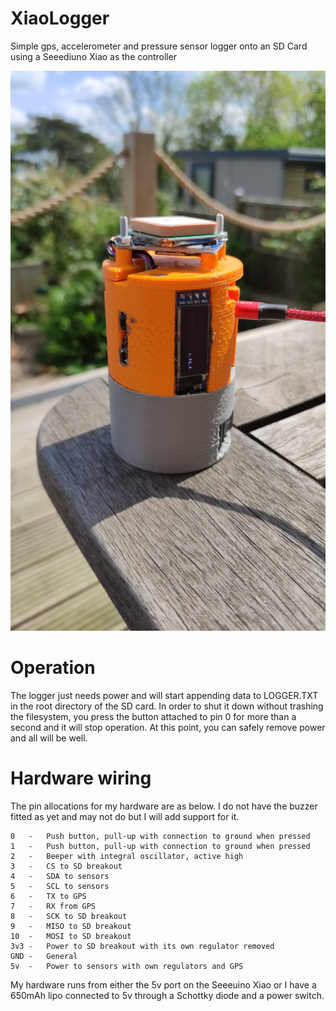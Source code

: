 # XiaoLogger
Simple gps, accelerometer and pressure sensor logger onto an SD Card using a Seeediuno Xiao as the controller

![Alt text](XiaoLogger.jpg?raw=true "Logger in 3d printed housing")

# Operation
The logger just needs power and will start appending data to LOGGER.TXT in
the root directory of the SD card.  In order to shut it down without
trashing the filesystem, you press the button attached to pin 0 for more
than a second and it will stop operation.  At this point, you can safely
remove power and all will be well.

# Hardware wiring
The pin allocations for my hardware are as below.  I do not have the buzzer
fitted as yet and may not do but I will add support for it.

	0	-	Push button, pull-up with connection to ground when pressed
	1	-	Push button, pull-up with connection to ground when pressed
	2	-	Beeper with integral oscillator, active high
	3	-	CS to SD breakout
	4	-	SDA to sensors
	5	-	SCL to sensors
	6	-	TX to GPS
	7	-	RX from GPS
	8	-	SCK to SD breakout
	9	-	MISO to SD breakout
	10	-	MOSI to SD breakout
	3v3	-	Power to SD breakout with its own regulator removed
	GND	-	General
	5v	-	Power to sensors with own regulators and GPS

My hardware runs from either the 5v port on the Seeeuino Xiao or I have a
650mAh lipo connected to 5v through a Schottky diode and a power switch.